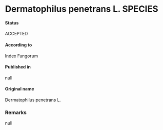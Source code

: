 Dermatophilus penetrans L. SPECIES
=======

#### Status
ACCEPTED

#### According to
Index Fungorum

#### Published in
null

#### Original name
Dermatophilus penetrans L.

### Remarks
null